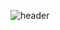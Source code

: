 ![header](https://capsule-render.vercel.app/api?height=250&type=waving&color=timeGradient&text=Hello,%20ladies%20and%20gentlemen&fontSize=30&fontAlign=20)

